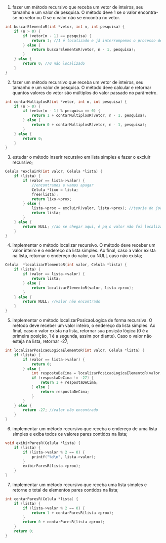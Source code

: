 1) fazer um método recursivo que receba um vetor de inteiros, seu tamanho e um valor de pesquisa. 
O método deve 1 se o valor encontra-se no vetor ou 0 se o valor não se encontra no vetor.

```c++
int buscarElementoR(int *vetor, int n, int pesquisa) {
    if (n > 0) {
        if (vetor[n - 1] == pesquisa) {
            return 1; //1 é localizado e já interrompemos o processo de empilhamento
        } else {
            return buscarElementoR(vetor, n - 1, pesquisa);
        }
    } else {
        return 0; //0 não localizado
    }
} 
```

2) fazer um método recursivo que receba um vetor de inteiros, seu tamanho e um valor de pesquisa. 
O método deve calcular e retornar quantos valores do vetor são múltiplos do valor passado no parâmetro.

```c++
int contarMultiplosR(int *vetor, int n, int pesquisa) {
    if (n > 0) {
        if (vetor[n - 1] % pesquisa == 0) {
            return 1 + contarMultiplosR(vetor, n - 1, pesquisa);
        } else {
            return 0 + contarMultiplosR(vetor, n - 1, pesquisa);
        }
    } else {
        return 0;
    }
}
```

3) estudar o método inserir recursivo em lista simples e fazer o excluir recursivo;

```c++
Celula *excluirR(int valor, Celula *lista) {
    if (lista) {
        if (valor == lista->valor) {
            //encontramos e vamos apagar
            Celula *lixo = lista;
            free(lista);
            return lixo->prox;
        } else {
            lista->prox = excluirR(valor, lista->prox); //teoria do joão e maria -> rastro
            return lista;
        }
    } else {
        return NULL; //ao se chegar aqui, é pq o valor não foi localizado
    }
}
```

4) implementar o método localizar recursivo. O método deve receber um valor inteiro e o
endereço da lista simples. Ao final, caso a valor exista na lista, retornar o endereço
do valor, ou NULL caso não exista;

```c++
Celula  *localizarElementoR(int valor, Celula *lista) {
    if (lista) {
        if (valor == lista->valor) {
            return lista;
        } else {
            return localizarElementoR(valor, lista->prox);
        }
    } else {
        return NULL; //valor não encontrado
    }
}
```

5) implementar o método localizarPosicaoLogica de forma recursiva. O método deve receber
um valor inteiro, o endereço da lista simples. Ao final, caso o valor exista na lista, 
retornar sua posição lógica (0 é a primeira posição, 1 é a segunda, assim por diante).
Caso o valor não esteja na lista, retornar -27;

```c++
int localizarPosicaoLogicaElementoR(int valor, Celula *lista) {
    if (lista) {
        if (valor == lista->valor) {
            return 0;
        } else {
            int respostaDeCima = localizarPosicaoLogicaElementoR(valor, lista->prox);
            if (respostaDeCima != -27) {
                return 1 + respostaDeCima;
            } else {
                return respostaDeCima;
            }            
        }
    } else {
        return -27; //valor não encontrado
    }
}
```

6) implementar um método recursivo que receba o endereço de uma lista simples e exiba
todos os valores pares contidos na lista;

```c++
void exibirParesR(Celula *lista) {
    if (lista) {
        if (lista->valor % 2 == 0) {
            printf("%d\n", lista->valor);
        }
        exibirParesR(lista->prox);
    }
}
```

7) implementar um método recursivo que receba uma lista simples e retorne o total de
elementos pares contidos na lista;

```c++
int contarParesR(Celula *lista) {
    if (lista) {
        if (lista->valor % 2 == 0) {
            return 1 + contarParesR(lista->prox);
        }
        return 0 + contarParesR(lista->prox);
    }
    return 0;
}
```